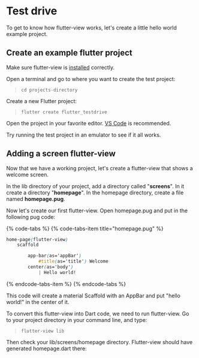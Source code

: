 # Test drive

To get to know how flutter-view works, let's create a little hello world example project.

## Create an example flutter project

Make sure flutter-view is [installed](installation.md#installation) correctly.

Open a terminal and go to where you want to create the test project:

> `cd projects-directory`

Create a new Flutter project:

> `flutter create flutter_testdrive`

Open the project in your favorite editor. [VS Code](https://code.visualstudio.com) is recommended.

Try running the test project in an emulator to see if it all works.

## Adding a screen flutter-view

Now that we have a working project, let's create a flutter-view that shows a welcome screen.

In the lib directory of your project, add a directory called "**screens**". In it create a directory "**homepage**". In the homepage directory, create a file named **homepage.pug**.

Now let's create our first flutter-view. Open homepage.pug and put in the following pug code:

{% code-tabs %}
{% code-tabs-item title="homepage.pug" %}
```css
home-page(flutter-view)
	scaffold

		app-bar(as='appBar')
			#title(as='title') Welcome
		center(as='body')
			| Hello world!
```
{% endcode-tabs-item %}
{% endcode-tabs %}

This code will create a material Scaffold with an AppBar and put "hello world!" in the center of it.

To convert this flutter-view into Dart code, we need to run flutter-view. Go to your project directory in your command line, and type:

> `flutter-view lib`

Then check your lib/screens/homepage directory. Flutter-view should have generated homepage.dart there:

